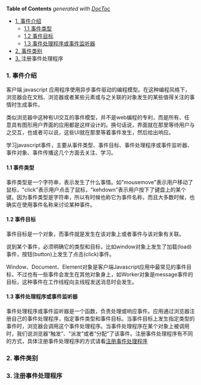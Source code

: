 <!-- START doctoc generated TOC please keep comment here to allow auto update -->
<!-- DON'T EDIT THIS SECTION, INSTEAD RE-RUN doctoc TO UPDATE -->
**Table of Contents**  *generated with [DocToc](https://github.com/thlorenz/doctoc)*

- [1. 事件介绍](#1-%E4%BA%8B%E4%BB%B6%E4%BB%8B%E7%BB%8D)
  - [1.1 事件类型](#11-%E4%BA%8B%E4%BB%B6%E7%B1%BB%E5%9E%8B)
  - [1.2 事件目标](#12-%E4%BA%8B%E4%BB%B6%E7%9B%AE%E6%A0%87)
  - [1.3 事件处理程序或事件监听器](#13-%E4%BA%8B%E4%BB%B6%E5%A4%84%E7%90%86%E7%A8%8B%E5%BA%8F%E6%88%96%E4%BA%8B%E4%BB%B6%E7%9B%91%E5%90%AC%E5%99%A8)
- [2. 事件类别](#2-%E4%BA%8B%E4%BB%B6%E7%B1%BB%E5%88%AB)
- [3. <a name="注册事件处理程序">注册事件处理程序</a>](#3-a-name%E6%B3%A8%E5%86%8C%E4%BA%8B%E4%BB%B6%E5%A4%84%E7%90%86%E7%A8%8B%E5%BA%8F%E6%B3%A8%E5%86%8C%E4%BA%8B%E4%BB%B6%E5%A4%84%E7%90%86%E7%A8%8B%E5%BA%8Fa)

<!-- END doctoc generated TOC please keep comment here to allow auto update -->

### 1. 事件介绍

客户端 javascript 应用程序使用异步事件驱动的编程模型。在这种编程风格下，浏览器会在文档、浏览器或者某些元素或与之关联的对象发生的某些值得关注的事情时生成事件。

类似浏览器中这种有UI交互的事件模型，并不是web编程的专利，而是所有、任意具有图形用户界面的应用都是这样设计的。换句话说，界面就在那里等待用户与之交互，也或者可以说，这些UI就在那里等着事件发生，然后给出响应。

学习javascript事件，主要从事件类型、事件目标、事件处理程序或事件监听器、事件对象、事件传播这几个方面去关注、学习。

#### 1.1 事件类型

事件类型是一个字符串，表示发生了什么事情。如"mousemove"表示用户移动了鼠标，"click"表示用户点击了鼠标，"kehdown"表示用户按下了键盘上的某个键。因为事件类型是字符串，所以有时候也称它为事件名称，而且大多数时候，也确实在使用事件名称来讨论某种事件。

#### 1.2 事件目标

事件目标是一个对象，而事件就是发生在该对象上或者事件与该对象有关联。

说到某个事件，必须明确它的类型和目标，比如window对象上发生了加载(load)事件，按钮(button)上发生了点击(click)事件。

Window、Document、Element对象是客户端Javascript应用中最常见的事件目标，不过也有一些事件会发生在其他对象身上，如Worker对象是message事件的目标，这种事件在工作线程向主线程发送消息时会发生。

#### 1.3 事件处理程序或事件监听器

事件处理程序或事件监听器是一个函数，负责处理或响应事件。应用通过浏览器注册自己的事件处理程序，指定事件类型和事件目标。当事件目标上发生指定类型的事件时，浏览器会调用这个事件处理程序。当事件处理程序在某个对象上被调用时，我们说浏览器“触发”、“派发”或者“分配”了该事件。注册事件处理程序有不同的方式，具体注册事件处理程序的方式请看<a href="#注册事件处理程序">注册事件处理程序</a>

### 2. 事件类别

### 3. <a name="注册事件处理程序">注册事件处理程序</a>
